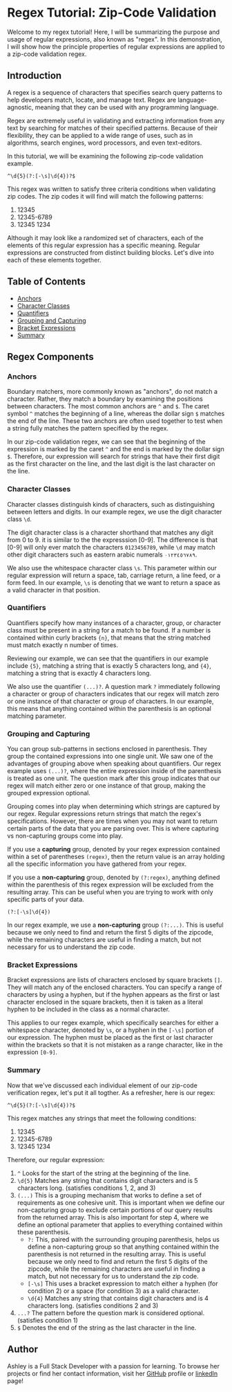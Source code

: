 # Regex Tutorial: Zip-Code Validation

Welcome to my regex tutorial! Here, I will be summarizing the purpose and usage of regular expressions, also known as "regex". In this demonstration, I will show how the principle properties of regular expressions are applied to a zip-code validation regex.

## Introduction

A regex is a sequence of characters that specifies search query patterns to help developers match, locate, and manage text. Regex are language-agnostic, meaning that they can be used with any programming language.

Regex are extremely useful in validating and extracting information from any text by searching for matches of their specified patterns. Because of their flexibility, they can be applied to a wide range of uses, such as in algorithms, search engines, word processors, and even text-editors.

In this tutorial, we will be examining the following zip-code validation example.

```
^\d{5}(?:[-\s]\d{4})?$
```

This regex was written to satisfy three criteria conditions when validating zip codes. The zip codes it will find will match the following patterns:

1. 12345
2. 12345-6789
3. 12345 1234

Although it may look like a randomized set of characters, each of the elements of this regular expression has a specific meaning. Regular expressions are constructed from distinct building blocks. Let's dive into each of these elements together.

## Table of Contents

- [Anchors](#anchors)
- [Character Classes](#character-classes)
- [Quantifiers](#quantifiers)
- [Grouping and Capturing](#grouping-and-capturing)
- [Bracket Expressions](#bracket-expressions)
- [Summary](#summary)

## Regex Components

### Anchors

Boundary matchers, more commonly known as "anchors", do not match a character. Rather, they match a boundary by examining the positions between characters. The most common anchors are `^` and `$`. The caret symbol `^` matches the beginning of a line, whereas the dollar sign `$` matches the end of the line. These two anchors are often used together to test when a string fully matches the pattern specified by the regex.

In our zip-code validation regex, we can see that the beginning of the expression is marked by the caret `^` and the end is marked by the dollar sign `$`. Therefore, our expression will search for strings that have their first digit as the first character on the line, and the last digit is the last character on the line.

### Character Classes

Character classes distinguish kinds of characters, such as distinguishing between letters and digits. In our example regex, we use the digit character class `\d`.

The digit character class is a character shorthand that matches any digit from 0 to 9. it is similar to the the expresssion [0-9]. The difference is that [0-9] will only ever match the characters `0123456789`, while `\d` may match other digit characters such as eastern arabic numerals `٠١٢٣٤٥٦٧٨٩`.

We also use the whitespace character class `\s`. This parameter within our regular expression will return a space, tab, carriage return, a line feed, or a form feed. In our example, `\s` is denoting that we want to return a space as a valid character in that position.

### Quantifiers

Quantifiers specify how many instances of a character, group, or character class must be present in a string for a match to be found. If a number is contained within curly brackets `{n}`, that means that the string matched must match exactly n number of times.

Reviewing our example, we can see that the quantifiers in our example include `{5}`, matching a string that is exactly 5 characters long, and `{4}`, matching a string that is exactly 4 characters long.

We also use the quantifier `(...)?`. A question mark `?` immediately following a character or group of characters indicates that our regex will match zero or one instance of that character or group of characters. In our example, this means that anything contained within the parenthesis is an optional matching parameter.

### Grouping and Capturing

You can group sub-patterns in sections enclosed in parenthesis. They group the contained expressions into one single unit. We saw one of the advantages of grouping above when speaking about quantifiers. Our regex example uses `(...)?`, where the entire expression inside of the parenthesis is treated as one unit. The question mark after this group indicates that our regex will match either zero or one instance of that group, making the grouped expression optional.

Grouping comes into play when determining which strings are captured by our regex. Regular expressions return strings that match the regex's specifications. However, there are times when you may not want to return certain parts of the data that you are parsing over. This is where capturing vs non-capturing groups come into play.

If you use a **capturing** group, denoted by your regex expression contained within a set of parentheses `(regex)`, then the return value is an array holding all the specific information you have gathered from your regex.

If you use a **non-capturing** group, denoted by `(?:regex)`, anything defined within the parenthesis of this regex expression will be excluded from the resulting array. This can be useful when you are trying to work with only specific parts of your data.

```
(?:[-\s]\d{4})
```

In our regex example, we use a **non-capturing** group `(?:...)`. This is useful because we only need to find and return the first 5 digits of the zipcode, while the remaining characters are useful in finding a match, but not necessary for us to understand the zip code.

### Bracket Expressions

Bracket expressions are lists of characters enclosed by square brackets `[]`. They will match any of the enclosed characters. You can specify a range of characters by using a hyphen, but if the hyphen appears as the first or last character enclosed in the square brackets, then it is taken as a literal hyphen to be included in the class as a normal character.

This applies to our regex example, which specifically searches for either a whitespace character, denoted by `\s`, or a hyphen in the `[-\s]` portion of our expression. The hyphen must be placed as the first or last character within the brackets so that it is not mistaken as a range character, like in the expression `[0-9]`.

### Summary

Now that we've discussed each individual element of our zip-code verification regex, let's put it all togther. As a refresher, here is our regex:

```
^\d{5}(?:[-\s]\d{4})?$
```

This regex matches any strings that meet the following conditions:

1. 12345
2. 12345-6789
3. 12345 1234

Therefore, our regular expression:

1. `^` Looks for the start of the string at the beginning of the line.
2. `\d{5}` Matches any string that contains digit characters and is 5 characters long. (satisfies conditions 1, 2, and 3)
3. `(...)` This is a grouping mechanism that works to define a set of requirements as one cohesive unit. This is important when we define our non-capturing group to exclude certain portions of our query results from the returned array. This is also important for step 4, where we define an optional parameter that applies to everything contained within these parenthesis.
   - `?:` This, paired with the surrounding grouping parenthesis, helps us define a non-capturing group so that anything contained within the parenthesis is not returned in the resulting array. This is useful because we only need to find and return the first 5 digits of the zipcode, while the remaining characters are useful in finding a match, but not necessary for us to understand the zip code.
   - `[-\s]` This uses a bracket expression to match either a hyphen (for condition 2) or a space (for condition 3) as a valid character.
   - `\d{4}` Matches any string that contains digit characters and is 4 characters long. (satisfies conditions 2 and 3)
4. `...?` The pattern before the question mark is considered optional. (satisfies condition 1)
5. `$` Denotes the end of the string as the last character in the line.

## Author

Ashley is a Full Stack Developer with a passion for learning. To browse her projects or find her contact information, visit her [GitHub](https://github.com/ashlynn4567) profile or [linkedIn](https://www.linkedin.com/in/ashley-lynn-smith/) page!
